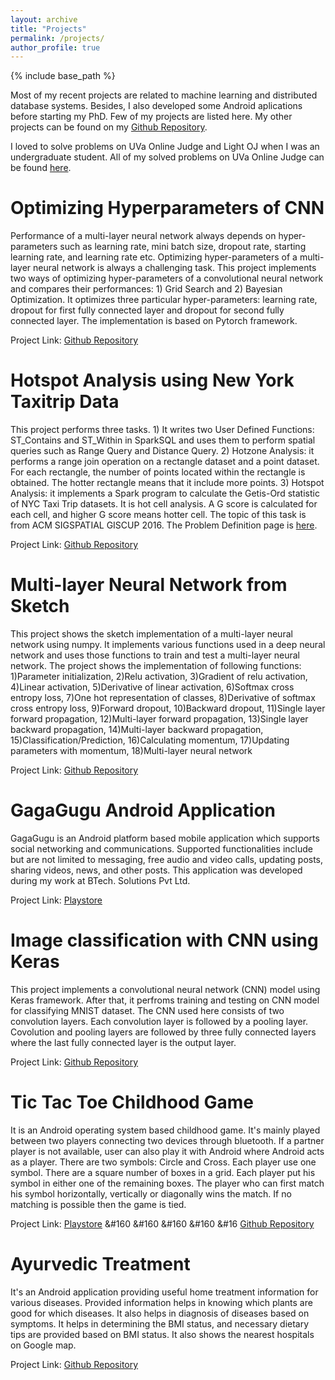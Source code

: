 ```yaml
---
layout: archive
title: "Projects"
permalink: /projects/
author_profile: true
---
```


{% include base_path %}

Most of my recent projects are related to machine learning and distributed database systems. Besides, I also developed some Android aplications before starting my PhD. Few of my projects are listed here. My other projects can be found on my [Github Repository](https://github.com/kanchanchy).

I loved to solve problems on UVa Online Judge and Light OJ when I was an undergraduate student. All of my solved problems on UVa Online Judge can be found [here](https://onlinejudge.org/index.php?option=com_onlinejudge&Itemid=20&page=show_authorstats&userid=77454). 

Optimizing Hyperparameters of CNN
======
Performance of a multi-layer neural network always depends on hyper-parameters such as learning rate, mini batch size, dropout rate, starting learning rate, and learning rate etc. Optimizing hyper-parameters of a multi-layer neural network is always a challenging task. This project implements two ways of optimizing hyper-parameters of a convolutional neural network and compares their performances: 1) Grid Search and 2) Bayesian Optimization. It optimizes three particular hyper-parameters: learning rate, dropout for first fully connected layer and dropout for second fully connected layer. The implementation is based on Pytorch framework.

Project Link: [Github Repository](https://github.com/kanchanchy/Optimizing-Hyperparameters-CNN)

Hotspot Analysis using New York Taxitrip Data
======
This project performs three tasks. 1) It writes two User Defined Functions: ST_Contains and ST_Within in SparkSQL and uses them to perform spatial queries such as Range Query and Distance Query. 2) Hotzone Analysis: it performs a range join operation on a rectangle dataset and a point dataset. For each rectangle, the number of points located within the rectangle is obtained. The hotter rectangle means that it include more points. 3) Hotspot Analysis: it implements a Spark program to calculate the Getis-Ord statistic of NYC Taxi Trip datasets. It is hot cell analysis. A G score is calculated for each cell, and higher G score means hotter cell. The topic of this task is from ACM SIGSPATIAL GISCUP 2016. The Problem Definition page is [here](http://sigspatial2016.sigspatial.org/giscup2016/problem).

Project Link: [Github Repository](https://github.com/kanchanchy/Hotspot-Analysis-Taxitrip-Data)

Multi-layer Neural Network from Sketch
======
This project shows the sketch implementation of a multi-layer neural network using numpy. It implements various functions used in a deep neural network and uses those functions to train and test a multi-layer neural network. The project shows the implementation of following functions: 1)Parameter initialization, 2)Relu activation, 3)Gradient of relu activation, 4)Linear activation, 5)Derivative of linear activation, 6)Softmax cross entropy loss, 7)One hot representation of classes, 8)Derivative of softmax cross entropy loss, 9)Forward dropout, 10)Backward dropout, 11)Single layer forward propagation, 12)Multi-layer forward propagation, 13)Single layer backward propagation, 14)Multi-layer backward propagation, 15)Classification/Prediction, 16)Calculating momentum, 17)Updating parameters with momentum, 18)Multi-layer neural network

Project Link: [Github Repository](https://github.com/kanchanchy/Multilayer-Neural-Network-from-Sketch)

GagaGugu Android Application
======
GagaGugu is an Android platform based mobile application which supports social networking and communications. Supported functionalities include but are not limited to messaging, free audio and video calls, updating posts, sharing videos, news, and other posts. This application was developed during my work at BTech. Solutions Pvt Ltd.

Project Link: [Playstore](https://play.google.com/store/apps/details?id=com.gagagugu.connect)

Image classification with CNN using Keras
======
This project implements a convolutional neural network (CNN) model using Keras framework. After that, it perfroms training and testing on CNN model for classifying MNIST dataset. The CNN used here consists of two convolution layers. Each convolution layer is followed by a pooling layer. Covolution and pooling layers are followed by three fully connected layers where the last fully connected layer is the output layer.

Project Link: [Github Repository](https://github.com/kanchanchy/CNN-Keras)

Tic Tac Toe Childhood Game
======
It is an Android operating system based childhood game. It's mainly played between two players connecting two devices through bluetooth. If a partner player is not available, user can also play it with Android where Android acts as a player. There are two symbols: Circle and Cross. Each player use one symbol. There are a square number of boxes in a grid. Each player put his symbol in either one of the remaining boxes. The player who can first match his symbol horizontally, vertically or diagonally wins the match. If no matching is possible then the game is tied.

Project Link: [Playstore](https://play.google.com/store/apps/details?id=com.applicationslab.tictactoe&hl=en) &#160 &#160 &#160 &#160 &#16 [Github Repository](https://github.com/kanchanchy/Tic-Tac-Toe)

Ayurvedic Treatment
======
It's an Android application providing useful home treatment information for various diseases. Provided information helps in knowing which plants are good for which diseases. It also helps in diagnosis of diseases based on symptoms. It helps in determining the BMI status, and necessary dietary tips are provided based on BMI status. It also shows the nearest hospitals on Google map.

Project Link: [Github Repository](https://github.com/kanchanchy/Ayurvedic-Treatment)

